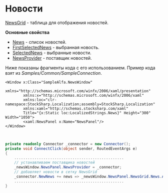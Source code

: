 # Новости

[NewsGrid](../api/StockSharp.Xaml.NewsGrid.html) \- таблица для отображения новостей. 

**Основные свойства**

- [News](../api/StockSharp.Xaml.NewsGrid.News.html) \- список новостей.
- [FirstSelectedNews](../api/StockSharp.Xaml.NewsGrid.FirstSelectedNews.html) \- выбранная новость.
- [SelectedNews](../api/StockSharp.Xaml.NewsGrid.SelectedNews.html) \- выбранные новости.
- [NewsProvider](../api/StockSharp.Xaml.NewsGrid.NewsProvider.html) \- поставщик новостей.

Ниже показаны фрагменты кода с его использованием. Пример кода взят из *Samples\/Common\/SampleConnection*. 

```xaml
<Window	x:Class="SampleAlfa.NewsWindow"
		xmlns="http://schemas.microsoft.com/winfx/2006/xaml/presentation"
		xmlns:x="http://schemas.microsoft.com/winfx/2006/xaml"
		xmlns:loc="clr-namespace:StockSharp.Localization;assembly=StockSharp.Localization"
		xmlns:xaml="http://schemas.stocksharp.com/xaml"
		Title="{x:Static loc:LocalizedStrings.News}" Height="300" Width="1050">
	    <xaml:NewsPanel x:Name="NewsPanel"/>
</Window>
	  				
```
```cs
					  
private readonly Connector _connector = new Connector();
private void ConnectClick(object sender, RoutedEventArgs e)
{
	.................................................
	// устанавливаем поставщика новостей
	_newsWindow.NewsPanel.NewsProvider = _connector;
	// добавляет новости в сетку NewsGrid
	_connector.NewNews += news => _newsWindow.NewsPanel.NewsGrid.News.Add(news);
	.................................................
}
	  				
```
